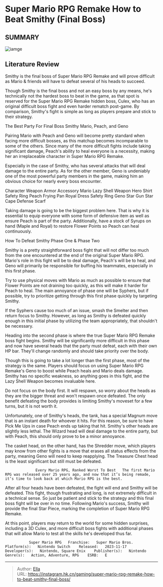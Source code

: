 # Super Mario RPG Remake How to Beat Smithy (Final Boss)


## SUMMARY 

![iamge](https://static1.srcdn.com/wordpress/wp-content/uploads/2023/11/super-mario-rpg-remake-how-to-beat-smithy-final-boss.jpg)

## Literature Review

Smithy is the final boss of Super Mario RPG Remake and will prove difficult as Mario &amp; friends will have to defeat several of his heads to succeed.





Though Smithy is the final boss and not an easy boss by any means, he&#39;s technically not the hardest boss to beat in the game, as that spot is reserved for the Super Mario RPG Remake hidden boss, Culex, who has an original difficult boss fight and even harder rematch post-game. By comparison, Smithy&#39;s fight is simple as long as players prepare and stick to their strategy.





 The Best Party For Final Boss Smithy 
Mario, Peach, and Geno
          

Pairing Mario with Peach and Geno will become pretty standard when facing more difficult bosses, as this matchup becomes incomparable to some of the others. Since many of the more difficult fights include taking significant damage, Peach&#39;s ability to heal everyone is a necessity, making her an irreplaceable character in Super Mario RPG Remake.

Especially in the case of Smithy, who has several attacks that will deal damage to the entire party. As for the other member, Geno is undeniably one of the most powerful party members in the game, making him an obvious choice for nearly every boss encounter.

 Character  Weapon  Armor  Accessory   Mario  Lazy Shell Weapon  Hero Shirt  Safety Ring   Peach  Frying Pan  Royal Dress  Safety Ring   Geno  Star Gun  Star Cape  Defense Scarf   








Taking damage is going to be the biggest problem here. That is why it is essential to equip everyone with some form of defensive item as well as ensure Peach is part of the party. Additionally, have a stock of Syrups on hand (Maple and Royal) to restore Flower Points so Peach can heal continuously.






 How To Defeat Smithy 
Phase One &amp; Phase Two
         

Smithy is a pretty straightforward boss fight that will not differ too much from the one encountered at the end of the original Super Mario RPG. Mario&#39;s role in this fight will be to deal damage, Peach&#39;s will be to heal, and Geno will primarily be responsible for buffing his teammates, especially in this first phase.

Try to use physical moves with Mario as much as possible to ensure that Flower Points are not draining too quickly, as this will make it harder for Peach to heal. The main annoyance of phase one will be Syphers, but if possible, try to prioritize getting through this first phase quickly by targeting Smithy.






If the Syphers cause too much of an issue, smash the Smelter and then return focus to Smithy. However, as long as Smithy is defeated quickly enough in this initial phase by utilizing the team appropriately, that shouldn&#39;t be necessary.




         

Heading into the second phase is where the true Super Mario RPG Remake boss fight begins. Smithy will be significantly more difficult in this phase and now have several heads that the party must defeat, each with their own HP bar. They&#39;ll change randomly and should take priority over the body.

Though this is going to take a lot longer than the first phase, most of the strategy is the same. Players should focus on using Super Mario RPG Remake&#39;s Geno to boost while Peach heals and Mario deals damage. Smithy has no specific weakness, so anything goes in this fight, and the Lazy Shell Weapon becomes invaluable here.






Do not focus on the body first. It will respawn, so worry about the heads as they are the bigger threat and won&#39;t respawn once defeated. The only benefit defeating the body provides is limiting Smithy&#39;s moveset for a few turns, but it is not worth it.




Unfortunately, one of Smithy&#39;s heads, the tank, has a special Magnum move that is an instant death for whoever it hits. For this reason, be sure to have Pick Me Ups in case Peach ends up taking that hit. Smithy&#39;s other heads are slightly less lethal. The Wizard head will deal damage to the entire party, but with Peach, this should only prove to be a minor annoyance.

The casket head, on the other hand, has the Shredder move, which players may know from other fights is a move that erases all status effects from the party, meaning Geno will need to keep reapplying. The Treasure Chest head is the least significant but still must be defeated.

                  Every Mario RPG, Ranked Worst To Best   The first Mario RPG was released over 25 years ago, and now that it’s being remade, it’s time to look back at which Mario RPG is the best.   




After all four heads have been defeated, the fight will end and Smithy will be defeated. This fight, though frustrating and long, is not extremely difficult in a technical sense. So just be patient and stick to the strategy and this final boss fight will be over in no time. Following Mario&#39;s success, Smithy will provide the final Star Piece, marking the completion of Super Mario RPG Remake.

At this point, players may return to the world for some hidden surprises, including a 3D Culex, and more difficult boss fights with additional phases that will allow Mario to test all the skills he&#39;s developed thus far.

               Super Mario RPG   Franchise:   Super Mario Bros.    Platform(s):   Nintendo Switch    Released:   2023-11-17    Developer(s):   Nintendo, Square Enix    Publisher(s):   Nintendo    Genre(s):   Action, Adventure, RPG    ESRB:   E      

---

> Author: [Ella](https://instagram.hk.cn/)  
> URL: https://instagram.hk.cn/gaming/super-mario-rpg-remake-how-to-beat-smithy-final-boss/  


